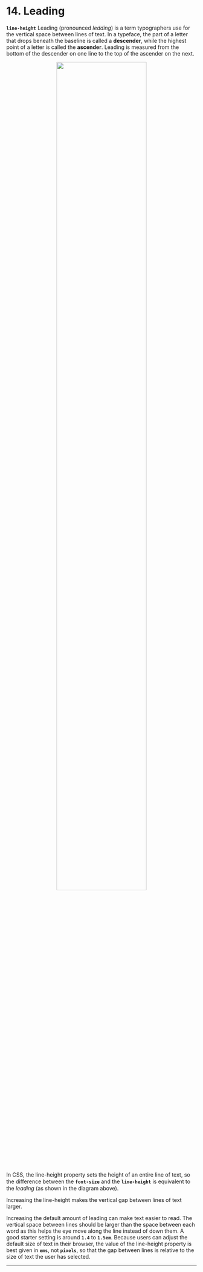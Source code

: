 # 14. Leading

**`line-height`**
Leading (pronounced *ledding*) is a term typographers use for the vertical space between lines of text. In a typeface, the part of a letter that drops beneath the baseline is called a **descender**, while the highest point of a letter is called the **ascender**. Leading is measured from the bottom of the descender on one line to the top of the ascender on the next.

<figure align="center">
<img src="Line height.png" width ="75%" />
<figcaption>  </figcaption>
</figure>

In CSS, the line-height property sets the height of an entire line of text, so the diﬀerence between the **`font-size`** and the **`line-height`** is equivalent to the *leading* (as shown in the diagram above).

Increasing the line-height makes the vertical gap between lines of text larger.

Increasing the default amount of leading can make text easier to read. The vertical space between lines should be larger than the space between each word as this helps the eye move along the line instead of down them. A good starter setting is around **`1.4`** to **`1.5em`**. Because users can adjust the default size of text in their browser, the value of the line-height property is best given in **`ems`**, not **`pixels`**, so that the gap between lines is relative to the size of text the user has selected.

---
